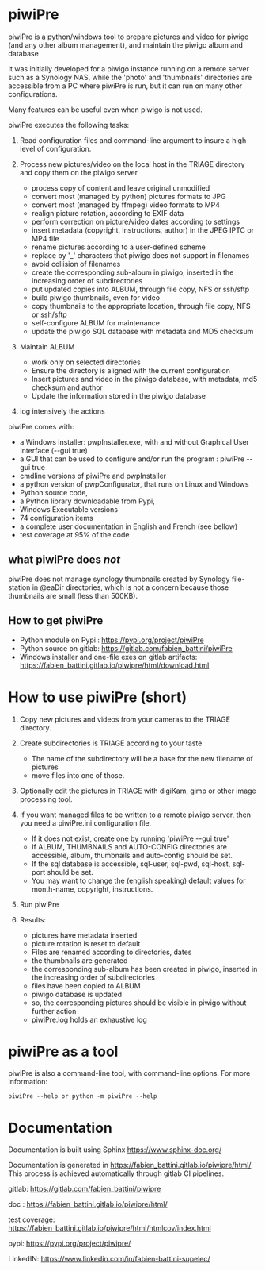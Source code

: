 # piwiPre

piwiPre is a python/windows tool to prepare pictures and video for piwigo (and any other album management), 
and maintain the piwigo album and database

It was initially developed for a piwigo instance running on a remote server such as a Synology NAS, 
while the 'photo' and 'thumbnails' directories are accessible from a PC where piwiPre is run, 
but it can run on many other configurations. 

Many features can be useful even when piwigo is not used.

piwiPre executes the following tasks:

1. Read configuration files and command-line argument to insure a high level of configuration.

2. Process new pictures/video on the local host in the TRIAGE directory and copy them on the piwigo server
   - process copy of content and leave original unmodified
   - convert most (managed by python) pictures formats to JPG
   - convert most (managed by ffmpeg) video formats to MP4
   - realign picture rotation, according to EXIF data
   - perform correction on picture/video dates according to settings
   - insert metadata (copyright, instructions, author) in the JPEG IPTC or MP4 file
   - rename pictures according to a user-defined scheme
   - replace by '_' characters that piwigo does not support in filenames
   - avoid collision of filenames
   - create the corresponding sub-album in piwigo, inserted in the increasing order of subdirectories
   - put updated copies into ALBUM, through file copy, NFS or ssh/sftp
   - build piwigo thumbnails, even for video
   - copy thumbnails to the appropriate location, through file copy, NFS or ssh/sftp
   - self-configure ALBUM for maintenance
   - update the piwigo SQL database with metadata and MD5 checksum

3. Maintain ALBUM 
   - work only on selected directories
   - Ensure the directory is aligned with the current configuration
   - Insert pictures and video in the piwigo database, with metadata, md5 checksum and author
   - Update the information stored in the piwigo database
   
4. log intensively the actions

piwiPre comes with:
   - a Windows installer: pwpInstaller.exe, with and without Graphical User Interface (--gui true)
   - a GUI that can be used to configure and/or run the program : piwiPre --gui true
   - cmdline versions of piwiPre and pwpInstaller 
   - a python version of pwpConfigurator, that runs on Linux and Windows
   - Python source code, 
   - a Python library downloadable from Pypi, 
   - Windows Executable versions
   - 74 configuration items
   - a complete user documentation in English and French (see bellow)
   - test coverage at 95% of the code

## what piwiPre does *not*

piwiPre does not manage synology thumbnails created by Synology file-station in @eaDir directories,
which is not a concern because those thumbnails are small (less than 500KB).


## How to get piwiPre

- Python module on Pypi : https://pypi.org/project/piwiPre
- Python source on gitlab: https://gitlab.com/fabien_battini/piwiPre
- Windows installer and one-file exes on gitlab artifacts: https://fabien_battini.gitlab.io/piwipre/html/download.html


# How to use piwiPre (short)

1. Copy new pictures and videos from your cameras to the TRIAGE directory.

2. Create subdirectories is TRIAGE according to your taste
   - The name of the subdirectory will be a base for the new filename of pictures
   - move files into one of those.

3. Optionally edit the pictures in TRIAGE with digiKam, gimp or other image processing tool.

4. If you want managed files to be written to a remote piwigo server, then you need a piwiPre.ini configuration file.
   - If it does not exist, create one by running 'piwiPre --gui true'
   - If ALBUM, THUMBNAILS and AUTO-CONFIG directories are accessible, album, thumbnails and auto-config should be set.
   - If the sql database is accessible, sql-user, sql-pwd, sql-host, sql-port should be set. 
   - You may want to change the (english speaking) default values for month-name, copyright, instructions.
   
5. Run piwiPre

6. Results:
   - pictures have metadata inserted
   - picture rotation is reset to default
   - Files are renamed according to directories, dates
   - the thumbnails are generated
   - the corresponding sub-album has been created in piwigo, inserted in the increasing order of subdirectories
   - files have been copied to ALBUM
   - piwigo database is updated
   - so, the corresponding pictures should be visible in piwigo without further action
   - piwiPre.log holds an exhaustive log
   
# piwiPre as a tool

piwiPre is also a command-line tool, with command-line options.
For more information:

``piwiPre --help
  or python -m piwiPre --help
``

# Documentation

Documentation is built using Sphinx https://www.sphinx-doc.org/

Documentation is generated in https://fabien_battini.gitlab.io/piwipre/html/
This process is achieved automatically through gitlab CI pipelines.

gitlab: https://gitlab.com/fabien_battini/piwipre

doc : https://fabien_battini.gitlab.io/piwipre/html/ 

test coverage: https://fabien_battini.gitlab.io/piwipre/html/htmlcov/index.html  

pypi: https://pypi.org/project/piwipre/

LinkedIN: https://www.linkedin.com/in/fabien-battini-supelec/
